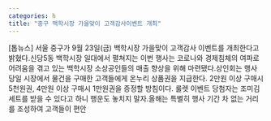 ```yaml
---
categories: h
title: "중구 백학시장 가을맞이 고객감사이벤트 개최"
---
```

[톱뉴스] 서울 중구가 9월 23일(금) 백학시장 가을맞이 고객감사 이벤트를 개최한다고 밝혔다.신당5동 백학시장 일대에서 펼쳐지는 이번 행사는 코로나와 경제침체의 여파로 어려움을 겪고 있는 백학시장 소상공인들의 매출 향상을 위해 마련됐다.상인회는 행사 당일 시장에서 물건을 구매한 고객들에게 온누리 상품권을 지급한다. 2만원 이상 구매시 5천원권, 4만원 이상 구매시 1만원권을 증정할 방침이다. 룰렛 이벤트 당첨자는 조미김 세트를 받을 수 있다고 하니 행운도 놓치지 말자.올해는 특별히 행사 기간 차 없는 거리를 조성하여 고객들이 편안